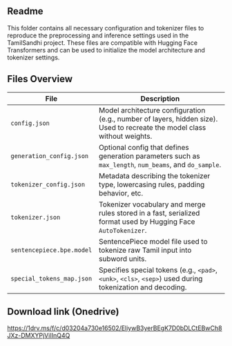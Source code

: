 ## Readme
This folder contains all necessary configuration and tokenizer files to reproduce the preprocessing and inference settings used in the TamilSandhi project. These files are compatible with Hugging Face Transformers and can be used to initialize the model architecture and tokenizer settings.
## Files Overview

| File                      | Description                                                                                                                |
|---------------------------|----------------------------------------------------------------------------------------------------------------------------|
| `config.json`             | Model architecture configuration (e.g., number of layers, hidden size). Used to recreate the model class without weights.  |
| `generation_config.json`  | Optional config that defines generation parameters such as `max_length`, `num_beams`, and `do_sample`.                     |
| `tokenizer_config.json`   | Metadata describing the tokenizer type, lowercasing rules, padding behavior, etc.                                          |
| `tokenizer.json`          | Tokenizer vocabulary and merge rules stored in a fast, serialized format used by Hugging Face `AutoTokenizer`.             |
| `sentencepiece.bpe.model` | SentencePiece model file used to tokenize raw Tamil input into subword units.                                              |
| `special_tokens_map.json` | Specifies special tokens (e.g., `<pad>`, `<unk>`, `<cls>`, `<sep>`) used during tokenization and decoding.                 |

## Download link (Onedrive)
https://1drv.ms/f/c/d03204a730e16502/EliywB3yerBEgK7D0bDLCtEBwCh8JXz-DMXYPjViIInQ4Q
